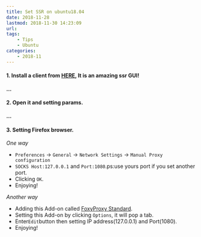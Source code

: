 ```yaml
---
title: Set SSR on ubuntu18.04
date: 2018-11-28
lastmod: 2018-11-30 14:23:09
url:
tags:
    - Tips  
    - Ubuntu
categories:
    - 2018-11
---
```

#### 1. Install a client from [HERE](https://github.com/erguotou520/electron-ssr), It is an amazing ssr GUI!
**...**
#### 2. Open it and setting params.
**...**
#### 3. Setting Firefox browser. 

*One way*       

- `Preferences` -> `General` -> `Network Settings` -> `Manual Proxy configuration`
- `SOCKS Host:127.0.0.1` and `Port:1080`.ps:use yours port if you set another port.
- Clicking `OK`.
- Enjoying!
     

*Another way*       

- Adding this Add-on called [FoxyProxy Standard](https://addons.mozilla.org/en-US/firefox/addon/foxyproxy-standard/).
- Setting this Add-on by clicking `Options`, it will pop a tab. 
- Enter`Edit`button then setting IP address(127.0.0.1) and Port(1080).
- Enjoying!
